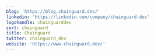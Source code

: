 ```yaml
---
blog: 'https://blog.chainguard.dev/'
linkedin: 'https://linkedin.com/company/chainguard-dev'
logohandle: chainguarddev
sort: chainguard
title: Chainguard
twitter: chainguard_dev
website: 'https://www.chainguard.dev/'
---
```

